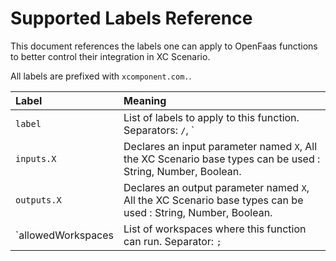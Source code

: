 # Supported Labels Reference

This document references the labels one can apply to OpenFaas functions to better control their integration in XC Scenario.

All labels are prefixed with `xcomponent.com.`.

| <b>Label</b> | <b>Meaning</b> |
| :---------- | :---- |
| `label` | List of labels to apply to this function. Separators: `/`, `|`, `-` |
| `inputs.X` | Declares an input parameter named `X`, All the XC Scenario base types can be used : String, Number, Boolean. |
| `outputs.X` | Declares an output parameter named `X`, All the XC Scenario base types can be used : String, Number, Boolean. |
| `allowedWorkspaces | List of workspaces where this function can run. Separator: `;` |
